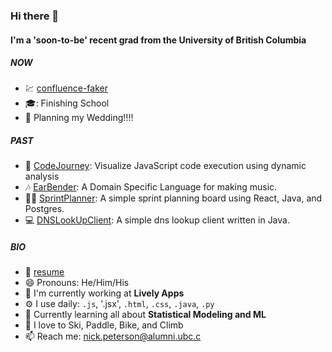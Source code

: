 ### Hi there 👋

#### I'm a 'soon-to-be' recent grad from the University of British Columbia

##### NOW
- :chart: [confluence-faker](https://github.com/nicklpeterson/confluence-faker)
- :mortar_board:: Finishing School
- :partying_face: Planning my Wedding!!!!

##### PAST
- :microscope: [CodeJourney](https://github.com/nicklpeterson/CodeJourney): Visualize JavaScript code execution using dynamic analysis
- :notes: [EarBender](https://github.com/nicklpeterson/EarBender): A Domain Specific Language for making music.
- :running_woman: [SprintPlanner](https://github.com/nicklpeterson/SprintPlanner): A simple sprint planning board using React, Java, and Postgres.
- :computer: [DNSLookUpClient](https://github.com/nicklpeterson/SimpleDNSLookupClient): A simple dns lookup client written in Java.

##### BIO
- :bookmark_tabs: [resume](https://github.com/nicklpeterson/resume/blob/main/npeterson.pdf)
- 😄 Pronouns: He/Him/His
- 🏢 I'm currently working at **Lively Apps**
- ⚙️ I use daily: `.js`, '.jsx', `.html`, `.css`, `.java`, `.py`
- 🌱 Currently learning all about **Statistical Modeling and ML**
- :goggles: I love to Ski, Paddle, Bike, and Climb
- 📫 Reach me: [nick.peterson@alumni.ubc.c](mailto:nick.peterson@alumni.ubc.ca)
